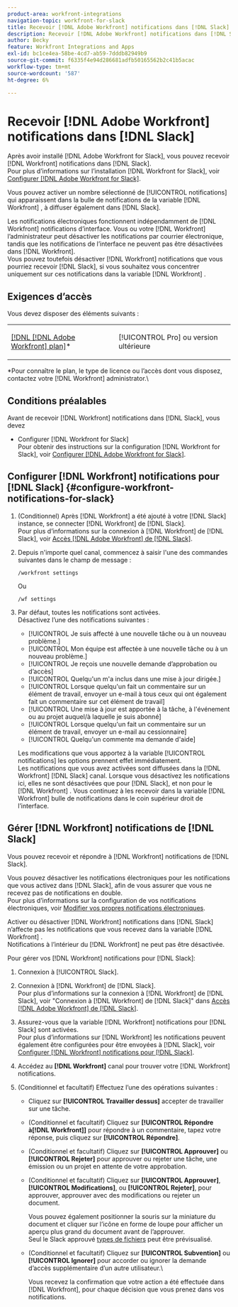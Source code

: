 ```yaml
---
product-area: workfront-integrations
navigation-topic: workfront-for-slack
title: Recevoir [!DNL Adobe Workfront] notifications dans [!DNL Slack]
description: Recevoir [!DNL Adobe Workfront] notifications dans [!DNL Slack]
author: Becky
feature: Workfront Integrations and Apps
exl-id: bc1ce4ea-58be-4cd7-ab59-7dddb82949b9
source-git-commit: f6335f4e94d286681adfb50165562b2c41b5acac
workflow-type: tm+mt
source-wordcount: '587'
ht-degree: 6%

---
```


# Recevoir [!DNL Adobe Workfront] notifications dans [!DNL Slack]

<!--
<p data-mc-conditions="QuicksilverOrClassic.Draft mode">(NOTE: Alina: *** Linked to Accessing Workfront from Slack.***Some of this information is duplicating in Accessing Workfront from Slack (also screen shots))</p>
-->

Après avoir installé [!DNL Adobe Workfront for Slack], vous pouvez recevoir [!DNL Workfront] notifications dans [!DNL Slack].\
Pour plus d’informations sur l’installation [!DNL Workfront for Slack], voir [Configurer [!DNL Adobe Workfront for Slack]](../../workfront-integrations-and-apps/using-workfront-with-slack/configure-workfront-for-slack.md).

Vous pouvez activer un nombre sélectionné de [!UICONTROL notifications] qui apparaissent dans la bulle de notifications de la variable [!DNL Workfront] , à diffuser également dans [!DNL Slack].

Les notifications électroniques fonctionnent indépendamment de [!DNL Workfront] notifications d’interface. Vous ou votre [!DNL Workfront] l’administrateur peut désactiver les notifications par courrier électronique, tandis que les notifications de l’interface ne peuvent pas être désactivées dans [!DNL Workfront].\
Vous pouvez toutefois désactiver [!DNL Workfront] notifications que vous pourriez recevoir [!DNL Slack], si vous souhaitez vous concentrer uniquement sur ces notifications dans la variable [!DNL Workfront] .

## Exigences d’accès

Vous devez disposer des éléments suivants :

<table style="table-layout:auto"> 
 <col> 
 </col> 
 <col> 
 </col> 
 <tbody> 
  <tr> 
   <td role="rowheader"><a href="https://www.workfront.com/plans" target="_blank">[!DNL [!DNL Adobe Workfront] plan]</a>*</td> 
   <td> <p>[!UICONTROL Pro] ou version ultérieure</p> </td> 
  </tr> 
 </tbody> 
</table>

&#42;Pour connaître le plan, le type de licence ou l’accès dont vous disposez, contactez votre [!DNL Workfront] administrator.\

## Conditions préalables

Avant de recevoir [!DNL Workfront] notifications dans [!DNL Slack], vous devez

* Configurer [!DNL Workfront for Slack]\
   Pour obtenir des instructions sur la configuration [!DNL Workfront for Slack], voir [Configurer [!DNL Adobe Workfront for Slack]](../../workfront-integrations-and-apps/using-workfront-with-slack/configure-workfront-for-slack.md).

## Configurer [!DNL Workfront] notifications pour [!DNL Slack] {#configure-workfront-notifications-for-slack}

1. (Conditionnel) Après [!DNL Workfront] a été ajouté à votre [!DNL Slack] instance, se connecter [!DNL Workfront] de [!DNL Slack].\
   Pour plus d’informations sur la connexion à [!DNL Workfront] de [!DNL Slack], voir [Accès [!DNL Adobe Workfront] de [!DNL Slack]](../../workfront-integrations-and-apps/using-workfront-with-slack/access-workfront-from-slack.md).

1. Depuis n&#39;importe quel canal, commencez à saisir l&#39;une des commandes suivantes dans le champ de message :

   `/workfront settings`

   Ou

   `/wf settings`

1. Par défaut, toutes les notifications sont activées.\
   Désactivez l’une des notifications suivantes :

   * [!UICONTROL Je suis affecté à une nouvelle tâche ou à un nouveau problème.]
   * [!UICONTROL Mon équipe est affectée à une nouvelle tâche ou à un nouveau problème.]
   * [!UICONTROL Je reçois une nouvelle demande d’approbation ou d’accès]
   * [!UICONTROL Quelqu&#39;un m&#39;a inclus dans une mise à jour dirigée.]
   * [!UICONTROL Lorsque quelqu&#39;un fait un commentaire sur un élément de travail, envoyer un e-mail à tous ceux qui ont également fait un commentaire sur cet élément de travail]
   * [!UICONTROL Une mise à jour est apportée à la tâche, à l&#39;événement ou au projet auquel/à laquelle je suis abonné]
   * [!UICONTROL Lorsque quelqu&#39;un fait un commentaire sur un élément de travail, envoyer un e-mail au cessionnaire]
   * [!UICONTROL Quelqu&#39;un commente ma demande d&#39;aide]

   Les modifications que vous apportez à la variable [!UICONTROL notifications] les options prennent effet immédiatement.\
   Les notifications que vous avez activées sont diffusées dans la [!DNL Workfront] [!DNL Slack] canal. Lorsque vous désactivez les notifications ici, elles ne sont désactivées que pour [!DNL Slack], et non pour le [!DNL Workfront] . Vous continuez à les recevoir dans la variable [!DNL Workfront] bulle de notifications dans le coin supérieur droit de l’interface.

## Gérer [!DNL Workfront] notifications de [!DNL Slack]

Vous pouvez recevoir et répondre à [!DNL Workfront] notifications de [!DNL Slack].

Vous pouvez désactiver les notifications électroniques pour les notifications que vous activez dans [!DNL Slack], afin de vous assurer que vous ne recevez pas de notifications en double.\
Pour plus d’informations sur la configuration de vos notifications électroniques, voir [Modifier vos propres notifications électroniques](../../workfront-basics/using-notifications/activate-or-deactivate-your-own-event-notifications.md).

Activer ou désactiver [!DNL Workfront] notifications dans [!DNL Slack] n’affecte pas les notifications que vous recevez dans la variable [!DNL Workfront] .\
Notifications à l’intérieur du [!DNL Workfront] ne peut pas être désactivée.

Pour gérer vos [!DNL Workfront] notifications pour [!DNL Slack]:

1. Connexion à [!UICONTROL Slack].
1. Connexion à [!DNL Workfront] de [!DNL Slack].\
   Pour plus d’informations sur la connexion à [!DNL Workfront] de [!DNL Slack], voir &quot;Connexion à [!DNL Workfront] de [!DNL Slack]&quot; dans [Accès [!DNL Adobe Workfront] de [!DNL Slack]](../../workfront-integrations-and-apps/using-workfront-with-slack/access-workfront-from-slack.md).

1. Assurez-vous que la variable [!DNL Workfront] notifications pour [!DNL Slack] sont activées.\
   Pour plus d’informations sur [!DNL Workfront] les notifications peuvent également être configurées pour être envoyées à [!DNL Slack], voir [Configurer [!DNL Workfront] notifications pour [!DNL Slack]](#configure-workfront-notifications-for-slack-configure-workfront-notifications-for-slack).

1. Accédez au **[!DNL Workfront]** canal pour trouver votre [!DNL Workfront] notifications.
1. (Conditionnel et facultatif) Effectuez l’une des opérations suivantes :

   * Cliquez sur **[!UICONTROL Travailler dessus]** accepter de travailler sur une tâche.

   * (Conditionnel et facultatif) Cliquez sur **[!UICONTROL Répondre à[!DNL Workfront]]** pour répondre à un commentaire, tapez votre réponse, puis cliquez sur **[!UICONTROL Répondre]**.

   * (Conditionnel et facultatif) Cliquez sur **[!UICONTROL Approuver]** ou **[!UICONTROL Rejeter]** pour approuver ou rejeter une tâche, une émission ou un projet en attente de votre approbation.

   * (Conditionnel et facultatif) Cliquez sur **[!UICONTROL Approuver]**, **[!UICONTROL Modifications]**, ou **[!UICONTROL Rejeter]**, pour approuver, approuver avec des modifications ou rejeter un document.

     Vous pouvez également positionner la souris sur la miniature du document et cliquer sur l’icône en forme de loupe pour afficher un aperçu plus grand du document avant de l’approuver.\
      Seul le Slack approuvé [types de fichiers](https://api.slack.com/types/file) peut être prévisualisé.

   * (Conditionnel et facultatif) Cliquez sur **[!UICONTROL Subvention]** ou **[!UICONTROL Ignorer]** pour accorder ou ignorer la demande d’accès supplémentaire d’un autre utilisateur.\

     Vous recevez la confirmation que votre action a été effectuée dans [!DNL Workfront], pour chaque décision que vous prenez dans vos notifications.
